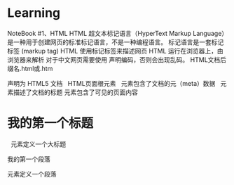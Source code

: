 # Learning
NoteBook
#1、HTML
 HTML 超文本标记语言（HyperText Markup Language）是一种用于创建网页的标准标记语言，不是一种编程语言。
 标记语言是一套标记标签 (markup tag)
 HTML 使用标记标签来描述网页
 HTML 运行在浏览器上，由浏览器来解析
 对于中文网页需要使用 <meta charset="utf-8"> 声明编码，否则会出现乱码。
 HTML文档后缀名.html或.htm
<!DOCTYPE html>  声明为 HTML5 文档
 <html>   HTML页面根元素
  <head>  元素包含了文档的元（meta）数据
   <meta charset="utf-8">
   <title>HTML测试</title>  元素描述了文档的标题
  </head>
  <body>      元素包含了可见的页面内容
   <h1>我的第一个标题</h1>    元素定义一个大标题
   <p>我的第一个段落</p>   元素定义一个段落
  </body>
 </html>
